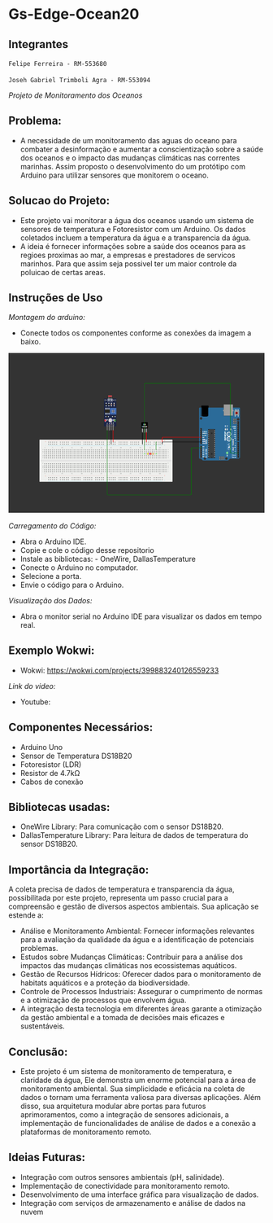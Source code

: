 # Gs-Edge-Ocean20

## Integrantes

    Felipe Ferreira - RM-553680

    Joseh Gabriel Trimboli Agra - RM-553094
    
*Projeto de Monitoramento dos Oceanos*

## Problema:
 - A necessidade de um monitoramento das aguas do oceano para combater a desinformação e aumentar a conscientização sobre a saúde dos oceanos e o impacto das mudanças climáticas 
  nas correntes marinhas. Assim proposto o desenvolvimento do um protótipo com Arduino para utilizar sensores que monitorem o oceano.

## Solucao do Projeto:

 - Este projeto vai monitorar a água dos oceanos usando um sistema de sensores de temperatura e Fotoresistor com um Arduino. Os dados coletados incluem a temperatura da água e a transparencia da água.
 - A ideia é fornecer informações sobre a saúde dos oceanos para as regioes proximas ao mar, a empresas e prestadores de servicos marinhos. Para que assim seja possivel ter um maior controle da poluicao de certas areas.

## Instruções de Uso

*Montagem do arduino:*
- Conecte todos os componentes conforme as conexões da imagem a baixo.

<img src="https://github.com/Zoviskgabriel/Gs-Edge-Ocean20/blob/main/img-Wokwi" width=700>
  
*Carregamento do Código:*
- Abra o Arduino IDE.
- Copie e cole o código desse repositorio
- Instale as bibliotecas: - OneWire, DallasTemperature
- Conecte o Arduino no computador.
- Selecione a porta.
- Envie o código para o Arduino.

*Visualização dos Dados:*
- Abra o monitor serial no Arduino IDE para visualizar os dados em tempo real.

## Exemplo Wokwi:

- Wokwi: https://wokwi.com/projects/399883240126559233

*Link do video:*

 - Youtube:

## Componentes Necessários:

- Arduino Uno
- Sensor de Temperatura DS18B20
- Fotoresistor (LDR) 
- Resistor de 4.7kΩ
- Cabos de conexão

## Bibliotecas usadas:

 - OneWire Library: Para comunicação com o sensor DS18B20.
 - DallasTemperature Library: Para leitura de dados de temperatura do sensor DS18B20.

## Importância da Integração:

A coleta precisa de dados de temperatura e transparencia da água, possibilitada por este projeto, representa um passo crucial para a compreensão e gestão de diversos aspectos ambientais. Sua aplicação se estende a:

 - Análise e Monitoramento Ambiental: Fornecer informações relevantes para a avaliação da qualidade da água e a identificação de potenciais problemas.
 - Estudos sobre Mudanças Climáticas: Contribuir para a análise dos impactos das mudanças climáticas nos ecossistemas aquáticos.
 - Gestão de Recursos Hídricos: Oferecer dados para o monitoramento de habitats aquáticos e a proteção da biodiversidade.
 - Controle de Processos Industriais: Assegurar o cumprimento de normas e a otimização de processos que envolvem água.
 - A integração desta tecnologia em diferentes áreas garante a otimização da gestão ambiental e a tomada de decisões mais eficazes e sustentáveis.
  
## Conclusão:
- Este projeto é um sistema de monitoramento de temperatura, e claridade da água, Ele demonstra um enorme potencial para a área de monitoramento ambiental. Sua simplicidade e eficácia na coleta de dados o tornam uma ferramenta valiosa para diversas aplicações. Além 
  disso, sua arquitetura modular abre portas para futuros aprimoramentos, como a integração de sensores adicionais, a implementação de funcionalidades de análise de dados e a conexão a plataformas de monitoramento remoto.

## Ideias Futuras:

 - Integração com outros sensores ambientais (pH, salinidade).
 - Implementação de conectividade para monitoramento remoto.
 - Desenvolvimento de uma interface gráfica para visualização de dados.
 - Integração com serviços de armazenamento e análise de dados na nuvem
